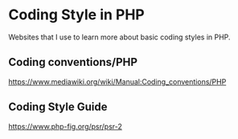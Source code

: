 
# Coding Style in PHP

Websites that I use to learn more about basic coding styles in PHP.

## Coding conventions/PHP
<a href="https://www.mediawiki.org/wiki/Manual:Coding_conventions/PHP">
	https://www.mediawiki.org/wiki/Manual:Coding_conventions/PHP
</a>

## Coding Style Guide
<a href="https://www.php-fig.org/psr/psr-2">
	https://www.php-fig.org/psr/psr-2
</a>

